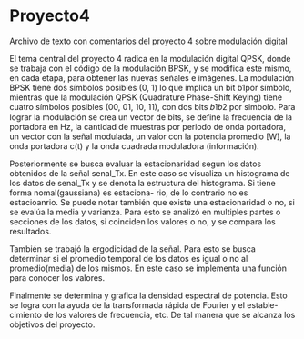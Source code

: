 # Proyecto4
Archivo de texto con comentarios del proyecto 4 sobre modulación digital

El tema central del proyecto 4 radica en la modulación digital QPSK, donde se trabaja con el código de la modulación BPSK, y 
se modifica este mismo, en cada etapa, para obtener las nuevas señales e imágenes. La modulación BPSK tiene dos símbolos posibles (0, 1) lo 
que implica un bit b1por símbolo, mientras que la modulación QPSK (Quadrature Phase-Shift Keying) tiene cuatro símbolos posibles (00, 01, 10, 11), 
con dos bits  𝑏1𝑏2 por simbolo. Para lograr la modulación se crea un vector de bits, se define la frecuencia de la portadora en Hz, la cantidad de 
muestras por periodo de onda portadora, un vector con la señal modulada, un valor con la potencia promedio [W], la onda portadora c(t) y la onda 
cuadrada moduladora (información).

Posteriormente se busca evaluar la estacionaridad segun los datos obtenidos de la señal senal_Tx. En este caso se visualiza
un histograma de los datos de senal_Tx y se denota  la estructura del histograma. Si tiene forma nomal(gaussiana) es estaciona-
rio, de lo contrario no es estacioanrio. Se puede notar también que existe una estacionaridad o no, si se evalúa la media y varianza.
Para esto se analizó  en multiples partes o secciones de los datos, si coinciden los valores o no, y se compara los resultados.

También se trabajó la ergodicidad de la señal. Para esto se busca determinar si el promedio temporal de los datos es igual o no al promedio(media) 
de los mismos. En este caso se implementa una función para conocer los valores.

Finalmente se determina y grafica la densidad espectral de potencia. Esto se logra con la ayuda de la transformada rápida de Fourier y el estable-
cimiento de los valores de frecuencia, etc. De tal manera que se alcanza los objetivos del proyecto.
